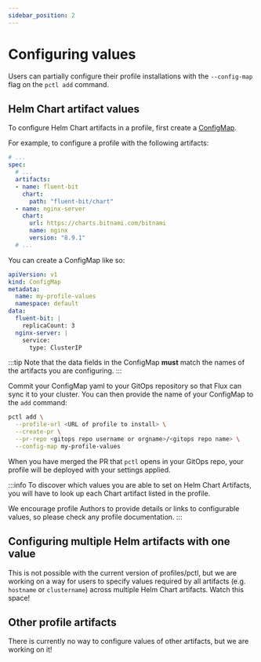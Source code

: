 ```yaml
---
sidebar_position: 2
---
```


# Configuring values

Users can partially configure their profile installations with the `--config-map`
flag on the `pctl add` command.

## Helm Chart artifact values

To configure Helm Chart artifacts in a profile, first create a [ConfigMap](https://kubernetes.io/docs/concepts/configuration/configmap/).

For example, to configure a profile with the following artifacts:

```yaml
# ...
spec:
  # ...
  artifacts:
  - name: fluent-bit
    chart:
      path: "fluent-bit/chart"
  - name: nginx-server
    chart:
      url: https://charts.bitnami.com/bitnami
      name: nginx
      version: "8.9.1"
  # ...
```

You can create a ConfigMap like so:

```yaml
apiVersion: v1
kind: ConfigMap
metadata:
  name: my-profile-values
  namespace: default
data:
  fluent-bit: |
    replicaCount: 3
  nginx-server: |
    service:
      type: ClusterIP
```

:::tip
Note that the data fields in the ConfigMap **must** match the names of the artifacts
you are configuring.
:::

Commit your ConfigMap yaml to your GitOps repository so that Flux can sync it to your cluster.
You can then provide the name of your ConfigMap to the `add` command:

```bash
pctl add \
  --profile-url <URL of profile to install> \
  --create-pr \
  --pr-repo <gitops repo username or orgname>/<gitops repo name> \
  --config-map my-profile-values
```

When you have merged the PR that `pctl` opens in your GitOps repo, your profile will be deployed
with your settings applied.

:::info
To discover which values you are able to set on Helm Chart Artifacts, you will have to look up
each Chart artifact listed in the profile.

We encourage profile Authors to provide details or links to configurable values,
so please check any profile documentation.
:::

## Configuring multiple Helm artifacts with one value

This is not possible with the current version of profiles/pctl, but we are working
on a way for users to specify values required by all artifacts (e.g. `hostname` or `clustername`)
across multiple Helm Chart artifacts. Watch this space!

## Other profile artifacts

There is currently no way to configure values of other artifacts, but we are working on it!
